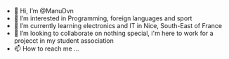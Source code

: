 - 👋 Hi, I’m @ManuDvn
- 👀 I’m interested in Programming, foreign languages and sport
- 🌱 I’m currently learning electronics and IT in Nice, South-East of France
- 💞️ I’m looking to collaborate on nothing special, i'm here to work for a projecct in my student association
- 📫 How to reach me ...

<!---
ManuDvn/ManuDvn is a ✨ special ✨ repository because its `README.md` (this file) appears on your GitHub profile.
You can click the Preview link to take a look at your changes.
--->
